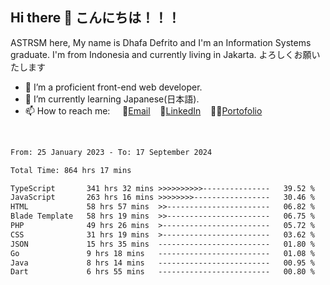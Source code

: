 ## Hi there 👋 こんにちは！！！
ASTRSM here, My name is Dhafa Defrito and I'm an Information Systems graduate. I'm from Indonesia and currently living in Jakarta. よろしくお願いたします

- 🔭 I’m a proficient front-end web developer.
- 🌱 I’m currently learning Japanese(日本語).
- 📫 How to reach me: &nbsp;&nbsp;&nbsp;&nbsp;📧[Email](ddefrito@gmail.com)&nbsp;&nbsp;&nbsp;&nbsp;💼[LinkedIn](https://www.linkedin.com/in/dhafa-defrita-rama-yudistira-9357a9229/)&nbsp;&nbsp;&nbsp;&nbsp;👨‍🎨[Portofolio](https://ddefrito.vercel.app/)
<br>
<!-- <p align="left">
<a href="https://github.com/ASTRSM">
  <img height="180em" src="https://github-readme-stats-eight-theta.vercel.app/api?username=ASTRSM&show_icons=true&theme=dracula&include_all_commits=true&count_private=true"/>
  <img height="180em" src="https://github-readme-stats-eight-theta.vercel.app/api/top-langs/?username=ASTRSM&layout=compact&langs_count=8&theme=dracula"/>
</a>
</p> -->

<!--START_SECTION:waka-->

```txt
From: 25 January 2023 - To: 17 September 2024

Total Time: 864 hrs 17 mins

TypeScript       341 hrs 32 mins >>>>>>>>>>---------------   39.52 %
JavaScript       263 hrs 16 mins >>>>>>>>-----------------   30.46 %
HTML             58 hrs 57 mins  >>-----------------------   06.82 %
Blade Template   58 hrs 19 mins  >>-----------------------   06.75 %
PHP              49 hrs 26 mins  >------------------------   05.72 %
CSS              31 hrs 19 mins  >------------------------   03.62 %
JSON             15 hrs 35 mins  -------------------------   01.80 %
Go               9 hrs 18 mins   -------------------------   01.08 %
Java             8 hrs 14 mins   -------------------------   00.95 %
Dart             6 hrs 55 mins   -------------------------   00.80 %
```

<!--END_SECTION:waka-->
